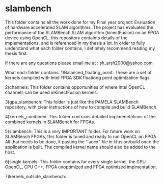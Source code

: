 # slambench

This folder contains all the work done for my Final year project: Evaluation of hardware accelerated SLAM algorithms.
The project has evaluated the performance of the SLAMBench SLAM algorithm (kinectFusion) on an FPGA device using OpenCL.
this repository containts details of the implementations, and is referenced in my thesis a lot. In order to fully understand what each folder contains, I definitely recommend reading my thesis first.  

If there are any questions please email me at : sh_arsh2000@yahoo.com

What each folder contains:
1)Balanced_floating_point: These are a set of kernels compiled with Intel FPGA SDK floationg point optimization flags.

2)channels: This folder contains opportunities of where Intel OpenCL channels can be used inKinectFusion kernels.

3)gpu_slambench: This folder is just like the PAMELA SLAMBench repository, with clear instructions of how to compile and build SLAMBench.

4)kernels_combined: This folder contrains detailed implmenetations of the combined kernels in SLAMBench for FPGAs.

5)slambench: This is a very IMPORTANT folder. For future work on SLAMBench FPGAs, this folder is tuned and ready to run OpenCL on FPGA. All that needs to be done, it pasting the ".aocx" file in kfusion/build once the application is built. The compiled kernel name should also be added to the host.

6)single kernels: This folder contains for every single kernel, the GPU OpenCL, CPU C++, FPGA unoptimized and FPGA optimized implmentation.

7)kernels_outside_slambench: